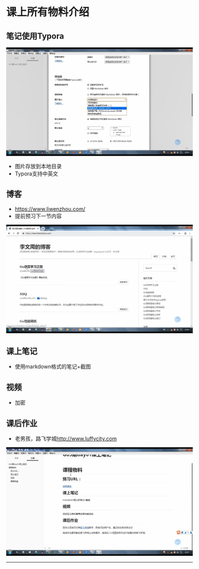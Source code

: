 # 课上所有物料介绍

## 笔记使用Typora

![20201003_213656_43](image/20201003_213656_43.png)

* 图片存放到本地目录
* Typora支持中英文

## 博客

* <https://www.liwenzhou.com/>
* 提前预习下一节内容

![20201003_213731_96](image/20201003_213731_96.png)

## 课上笔记

* 使用markdown格式的笔记+截图

## 视频

* 加密

## 课后作业

* 老男孩，路飞学城<http://www.luffycity.com>

![20201003_214111_10](image/20201003_214111_10.png) 













---

